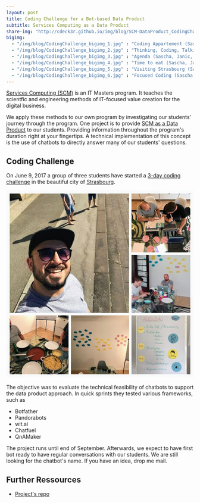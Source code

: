 ```yaml
---
layout: post
title: Coding Challenge for a Bot-based Data Product 
subtitle: Services Computing as a Data Product
share-img: "http://cdeck3r.github.io/img/blog/SCM-DataProduct_CodingChallenge.jpg"
bigimg:
  - "/img/blog/CodingChallenge_bigimg_1.jpg" : "Coding Appartement (Sascha, Janic, Soley, 2017)"
  - "/img/blog/CodingChallenge_bigimg_2.jpg" : "Thinking, Coding, Talking (Sascha, Janic, Soley, 2017)"
  - "/img/blog/CodingChallenge_bigimg_3.jpg" : "Agenda (Sascha, Janic, Soley, 2017)"
  - "/img/blog/CodingChallenge_bigimg_4.jpg" : "Time to eat (Sascha, Janic, Soley, 2017)"
  - "/img/blog/CodingChallenge_bigimg_5.jpg" : "Visiting Strasbourg (Sascha, Janic, Soley, 2017)"
  - "/img/blog/CodingChallenge_bigimg_6.jpg" : "Focused Coding (Sascha, Janic, Soley, 2017)"
---
```


[Services Computing (SCM)](http://www.hhz.de/master/services-computing/) is an IT Masters program. It teaches the scientfic and engineering methods of IT-focused value creation for the digital business.

We apply these methods to our own program by investigating our students' journey through the program. One project is to provide [SCM as a Data Product](https://github.com/cdeck3r/SCM-DataProduct) to our students. Providing information throughout the program's duration right at your fingertips. A technical implementation of this concept is the use of chatbots to directly answer many of our students' questions.

## Coding Challenge

On June 9, 2017 a group of three students have started a [3-day coding challenge](https://github.com/cdeck3r/SCM-DataProduct/wiki/3-Day-Challenge) in the beautiful city of [Strasbourg](https://en.wikipedia.org/wiki/Strasbourg).

![Coding Challenge](/img/blog/SCM-DataProduct_CodingChallenge.jpg)

The objective was to evaluate the technical feasibility of chatbots to support the data product approach. In quick sprints they tested various frameworks, such as

* Botfather
* Pandorabots
* wit.ai
* Chatfuel
* QnAMaker

The project runs until end of September. Afterwards, we expect to have first bot ready to have regular conversations with our students. We are still looking for the chatbot's name. If you have an idea, drop me mail.

## Further Ressources

* [Project's repo](https://github.com/cdeck3r/SCM-DataProduct)



